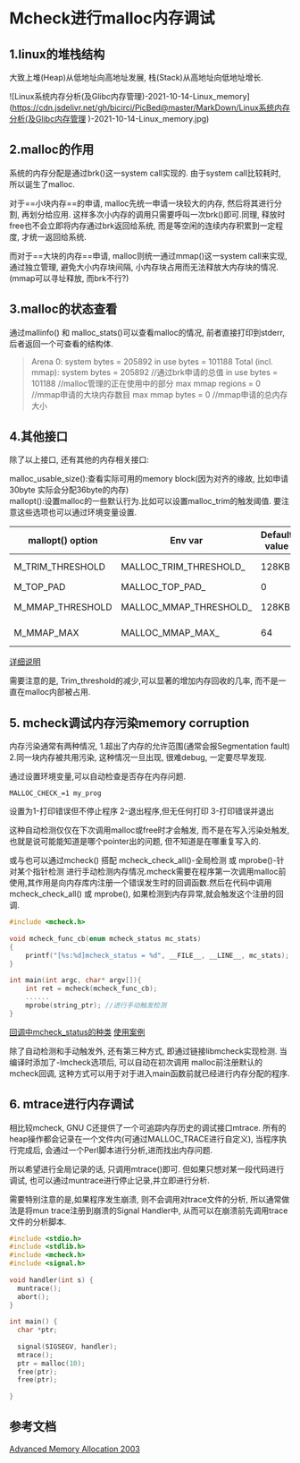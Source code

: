   
  
#  Mcheck进行malloc内存调试
  
  
  
##  1.linux的堆栈结构
  
  
大致上堆(Heap)从低地址向高地址发展, 栈(Stack)从高地址向低地址增长.  
  
![Linux系统内存分析(及Glibc内存管理)-2021-10-14-Linux_memory](https://cdn.jsdelivr.net/gh/bicirci/PicBed@master/MarkDown/Linux系统内存分析(及Glibc内存管理 )-2021-10-14-Linux_memory.jpg)
  
##  2.malloc的作用
  
  
系统的内存分配是通过brk()这一system call实现的. 由于system call比较耗时, 所以诞生了malloc.  
  
对于==小块内存==的申请, malloc先统一申请一块较大的内存, 然后将其进行分割, 再划分给应用. 这样多次小内存的调用只需要呼叫一次brk()即可.同理, 释放时free也不会立即将内存通过brk返回给系统, 而是等空闲的连续内存积累到一定程度, 才统一返回给系统.  
  
而对于==大块的内存==申请, malloc则统一通过mmap()这一system call来实现, 通过独立管理, 避免大小内存块间隔, 小内存块占用而无法释放大内存块的情况.(mmap可以寻址释放, 而brk不行?)  
  
##  3.malloc的状态查看
  
  
通过mallinfo() 和 malloc_stats()可以查看malloc的情况, 前者直接打印到stderr, 后者返回一个可查看的结构体.  
  
> Arena 0:
system bytes     =     205892
in use bytes     =     101188
Total (incl. mmap):
system bytes     =     205892   //通过brk申请的总值
in use bytes     =     101188   //malloc管理的正在使用中的部分
max mmap regions =          0   //mmap申请的大块内存数目
max mmap bytes   =          0   //mmap申请的总内存大小
  
##  4.其他接口
  
  
除了以上接口, 还有其他的内存相关接口:  
  
malloc_usable_size():查看实际可用的memory block(因为对齐的缘故, 比如申请30byte 实际会分配36byte的内存)  
mallopt():设置malloc的一些默认行为.比如可以设置malloc_trim的触发阈值. 要注意这些选项也可以通过环境变量设置.  
  
| mallopt() option | Env var                | Default value | Notes        |
| ---------------- | ---------------------- | ------------- | ------------ |
| M_TRIM_THRESHOLD | MALLOC_TRIM_THRESHOLD_ | 128KB         | -1U disables |
| M_TOP_PAD        | MALLOC_TOP_PAD_        | 0             |              |
| M_MMAP_THRESHOLD | MALLOC_MMAP_THRESHOLD_ | 128KB         | 0 disables   |
| M_MMAP_MAX       | MALLOC_MMAP_MAX_       | 64            | 0 disables   |
[详细说明](https://www.linuxjournal.com/files/linuxjournal.com/linuxjournal/articles/063/6390/6390s2.html )
  
需要注意的是, Trim_threshold的减少,可以显著的增加内存回收的几率, 而不是一直在malloc内部被占用.  
  
##  5. mcheck调试内存污染memory corruption
  
  
内存污染通常有两种情况, 1.超出了内存的允许范围(通常会报Segmentation fault) 2.同一块内存被共用污染, 这种情况一旦出现, 很难debug, 一定要尽早发现.  
  
通过设置环境变量,可以自动检查是否存在内存问题.  
  
`MALLOC_CHECK_=1 my_prog`  
  
设置为1-打印错误但不停止程序 2-退出程序,但无任何打印 3-打印错误并退出  
  
这种自动检测仅仅在下次调用malloc或free时才会触发, 而不是在写入污染处触发, 也就是说可能能知道是哪个pointer出的问题, 但不知道是在哪重复写入的.  
  
或与也可以通过mcheck() 搭配 mcheck_check_all()-全局检测 或 mprobe()-针对某个指针检测 进行手动检测内存情况.mcheck需要在程序第一次调用malloc前使用,其作用是向内存库内注册一个错误发生时的回调函数.然后在代码中调用mcheck_check_all() 或 mprobe(), 如果检测到内存异常,就会触发这个注册的回调.  
  
``` c
#include <mcheck.h>
  
void mcheck_func_cb(enum mcheck_status mc_stats)
{
    printf("[%s:%d]mcheck_status = %d", __FILE__, __LINE__, mc_stats);
}
  
int main(int argc, char* argv[]){
    int ret = mcheck(mcheck_func_cb);
    ......
    mprobe(string_ptr); //进行手动触发检测
}
```
  
[回调中mcheck_status的种类](https://www.linuxjournal.com/files/linuxjournal.com/linuxjournal/articles/063/6390/6390s3.html )
[使用案例](https://blog.csdn.net/slvher/article/details/10453547 )
  
除了自动检测和手动触发外, 还有第三种方式, 即通过链接libmcheck实现检测. 当编译时添加了-lmcheck选项后, 可以自动在初次调用 malloc前注册默认的mcheck回调, 这种方式可以用于对于进入main函数前就已经进行内存分配的程序.
  
##  6. mtrace进行内存调试
  
  
相比较mcheck, GNU C还提供了一个可追踪内存历史的调试接口mtrace. 所有的heap操作都会记录在一个文件内(可通过MALLOC_TRACE进行自定义), 当程序执行完成后, 会通过一个Perl脚本进行分析,进而找出内存问题.  
  
所以希望进行全局记录的话, 只调用mtrace()即可. 但如果只想对某一段代码进行调试, 也可以通过muntrace进行停止记录,并立即进行分析.  
  
需要特别注意的是,如果程序发生崩溃, 则不会调用对trace文件的分析, 所以通常做法是将mun
trace注册到崩溃的Signal Handler中, 从而可以在崩溃前先调用trace文件的分析脚本.  
  
``` c
#include <stdio.h>
#include <stdlib.h>
#include <mcheck.h>
#include <signal.h>
  
void handler(int s) {
  muntrace();
  abort();
}
  
int main() {
  char *ptr;
  
  signal(SIGSEGV, handler);
  mtrace();
  ptr = malloc(10);
  free(ptr);
  free(ptr);
  
}
```
  
##  参考文档
  
  
[Advanced Memory Allocation 2003
](https://www.linuxjournal.com/article/6390)
  
  